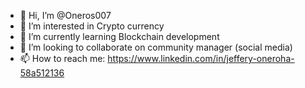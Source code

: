 - 👋 Hi, I’m @Oneros007
- 👀 I’m interested in Crypto currency
- 🌱 I’m currently learning Blockchain development
- 💞️ I’m looking to collaborate on community manager (social media)
- 📫 How to reach me: https://www.linkedin.com/in/jeffery-oneroha-58a512136

<!---
Oneros007/Oneros007 is a ✨ special ✨ repository because its `README.md` (this file) appears on your GitHub profile.
You can click the Preview link to take a look at your changes.
--->
